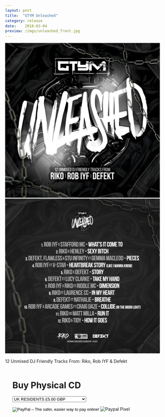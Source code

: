 ```yaml
---
layout: post
title:  "GTYM Unleashed"
category: release
date:    2018-03-04
preview: /imgs/unleashed_front.jpg
---
```


![Front](/imgs/unleashed_front.jpg)
![Back](/imgs/unleashed_reverse.jpg)

12 Unmixed DJ Friendly Tracks From: Riko, Rob IYF & Defekt

<div class="row">
    <div class="column">
        <ul class="one">
            <p><h1>Buy Physical CD</h1></p>
            <form action="https://www.paypal.com/cgi-bin/webscr" method="post" target="_blank">
                <input type="hidden" name="cmd" value="_s-xclick">
                <input type="hidden" name="hosted_button_id" value="Q3AGXTXNKSPH2">
                <input type="hidden" name="on0" value="GTYM UNLEASHED">
                <select name="os0">
                    <option value="UK RESIDENTS">UK RESIDENTS £5.00 GBP</option>
                    <option value="REST OF THE WORLD">REST OF THE WORLD £10.00 GBP</option>
                    <option value="DIGITAL DOWNLOAD">DIGITAL DOWNLOAD £5.00 GBP</option>
                </select>
                <input type="hidden" name="currency_code" value="GBP">
                <p>
                    <input type="image" src="https://www.paypalobjects.com/en_US/GB/i/btn/btn_buynowCC_LG.gif" border="0" name="submit" alt="PayPal – The safer, easier way to pay online!">
                    <img alt="Paypal Pixel" border="0" src="https://www.paypalobjects.com/en_GB/i/scr/pixel.gif" width="1" height="1">
                </p>
            </form>
        </ul>
    </div>
</div>
